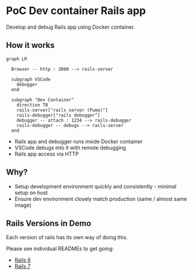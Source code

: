 # PoC Dev container Rails app

Develop and debug Rails app using Docker container.

## How it works

```mermaid
graph LR

  Browser -- http : 3000 --> rails-server

  subgraph VSCode
    debugger
  end

  subgraph "Dev Container"
    direction TB
    rails-server["rails server (Puma)"]
    rails-debugger["rails debugger"]
    debugger -- attach : 1234 --> rails-debugger
    rails-debugger -- debugs --> rails-server
  end
```

- Rails app and debugger runs inside Docker container
- VSCode debugs into it with remote debugging
- Rails app access via HTTP

## Why?

- Setup development environment quickly and consistently - minimal setup on host
- Ensure dev environment closely match production (same / almost same image)

## Rails Versions in Demo

Each version of rails has its own way of doing this.

Please see individual READMEs to get going:

- [Rails 6](rails_6/Readme.md)
- [Rails 7](rails_6/Readme.md)
